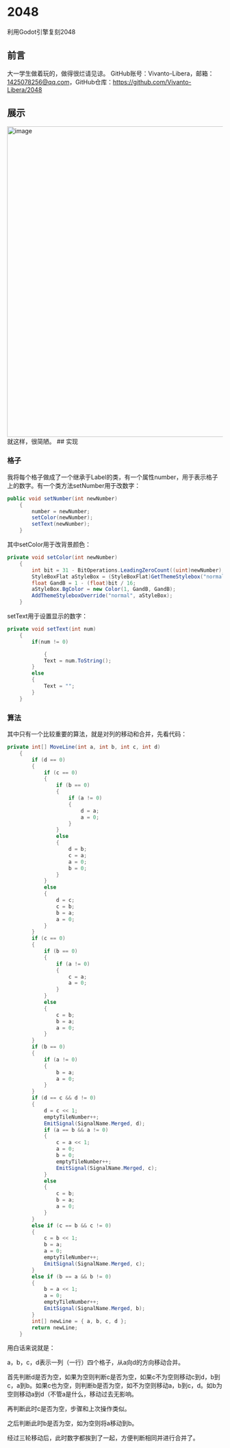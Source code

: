 # 2048
利用Godot引擎复刻2048
## 前言
大一学生做着玩的，做得很烂请见谅。
GitHub账号：Vivanto-Libera，邮箱：1425078256@qq.com，GitHub仓库：https://github.com/Vivanto-Libera/2048
## 展示
<img width="650" height="724" alt="image" src="https://github.com/user-attachments/assets/6e156cb3-f1cf-46b3-ae41-add843612f49" />
就这样，很简陋。
## 实现

### 格子

我将每个格子做成了一个继承于Label的类，有一个属性number，用于表示格子上的数字。有一个类方法setNumber用于改数字：

```c#
public void setNumber(int newNumber) 
	{
		number = newNumber;
		setColor(newNumber);
		setText(newNumber);
	}
```

其中setColor用于改背景颜色：

```c#
private void setColor(int newNumber) 
	{
		int bit = 31 - BitOperations.LeadingZeroCount((uint)newNumber);
		StyleBoxFlat aStyleBox = (StyleBoxFlat)GetThemeStylebox("normal").Duplicate();
		float GandB = 1 - (float)bit / 16;
		aStyleBox.BgColor = new Color(1, GandB, GandB);
		AddThemeStyleboxOverride("normal", aStyleBox);
	}
```

setText用于设置显示的数字：

```c#
private void setText(int num) 
	{
		if(num != 0)

			{
			Text = num.ToString();
		}
		else
		{
			Text = "";
		}
	}
```

### 算法

其中只有一个比较重要的算法，就是对列的移动和合并，先看代码：

```c#
private int[] MoveLine(int a, int b, int c, int d) 
	{
		if (d == 0)
		{
			if (c == 0)
			{
				if (b == 0)
				{
					if (a != 0)
					{
						d = a;
						a = 0;
					}
				}
				else
				{
					d = b;
					c = a;
					a = 0;
					b = 0;
				}
			}
			else
			{
				d = c;
				c = b;
				b = a;
				a = 0;
			}
		}
		if (c == 0)
		{
			if (b == 0)
			{
				if (a != 0)
				{
					c = a;
					a = 0;
				}
			}
			else
			{
				c = b;
				b = a;
				a = 0;
			}
		}
		if (b == 0)
		{
			if (a != 0)
			{
				b = a;
				a = 0;
			}
		}
		if (d == c && d != 0)
		{
			d = c << 1;
			emptyTileNumber++;
			EmitSignal(SignalName.Merged, d);
			if (a == b && a != 0)
			{
				c = a << 1;
				a = 0;
				b = 0;
				emptyTileNumber++;
				EmitSignal(SignalName.Merged, c);
			}
			else
			{
				c = b;
				b = a;
				a = 0;
			}
		}
		else if (c == b && c != 0)
		{
			c = b << 1;
			b = a;
			a = 0;
			emptyTileNumber++;
			EmitSignal(SignalName.Merged, c);
		}
		else if (b == a && b != 0)
		{
			b = a << 1;
			a = 0;
			emptyTileNumber++;
			EmitSignal(SignalName.Merged, b);
		}
		int[] newLine = { a, b, c, d };
		return newLine;
	}
```

用白话来说就是：

a，b，c，d表示一列（一行）四个格子，从a向d的方向移动合并。

首先判断d是否为空，如果为空则判断c是否为空，如果c不为空则移动c到d，b到c，a到b。如果c也为空，则判断b是否为空，如不为空则移动a，b到c，d。如b为空则移动a到d（不管a是什么，移动过去无影响。

再判断此时c是否为空，步骤和上次操作类似。

之后判断此时b是否为空，如为空则将a移动到b。

经过三轮移动后，此时数字都挨到了一起，方便判断相同并进行合并了。
